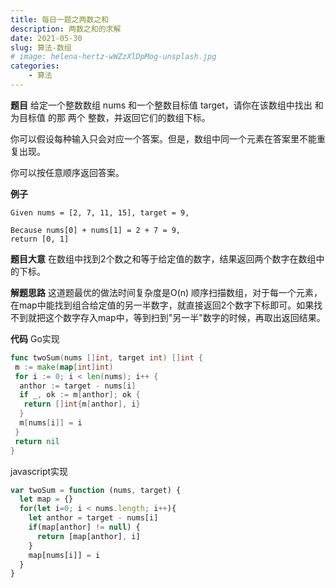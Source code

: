 ```yaml
---
title: 每日一题之两数之和
description: 两数之和的求解
date: 2021-05-30
slug: 算法-数组
# image: helena-hertz-wWZzXlDpMog-unsplash.jpg
categories:
    - 算法
---
```


**题目**
给定一个整数数组 nums 和一个整数目标值 target，请你在该数组中找出 和为目标值 的那 两个 整数，并返回它们的数组下标。

你可以假设每种输入只会对应一个答案。但是，数组中同一个元素在答案里不能重复出现。

你可以按任意顺序返回答案。

**例子**

```code
Given nums = [2, 7, 11, 15], target = 9,

Because nums[0] + nums[1] = 2 + 7 = 9,
return [0, 1]
```

**题目大意**
在数组中找到2个数之和等于给定值的数字，结果返回两个数字在数组中的下标。

**解题思路**
这道题最优的做法时间复杂度是O(n)
顺序扫描数组，对于每一个元素，在map中能找到组合给定值的另一半数字，就直接返回2个数字下标即可。如果找不到就把这个数字存入map中，等到扫到"另一半"数字的时候，再取出返回结果。

**代码**
Go实现

```go
func twoSum(nums []int, target int) []int {
 m := make(map[int]int)
 for i := 0; i < len(nums); i++ {
  anthor := target - nums[i]
  if _, ok := m[anthor]; ok {
   return []int{m[anthor], i}
  }
  m[nums[i]] = i
 }
 return nil
}
```

javascript实现

```js
var twoSum = function (nums, target) {
  let map = {}
  for(let i=0; i < nums.length; i++){
    let anthor = target - nums[i]
    if(map[anthor] != null) {
      return [map[anthor], i]
    }
    map[nums[i]] = i
  }
}
```
